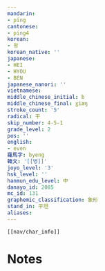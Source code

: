 ```yaml
---
mandarin:
- píng
cantonese:
- ping4
korean:
- 평
korean_native: ''
japanese:
- HEI
- HYOU
- BEN
japanese_nanori: ''
vietnamese:
middle_chinese_initial: b
middle_chinese_final: ɣiæŋ
stroke_count: '5'
radical: 干
skip_number: 4-5-1
grade_level: 2
pos: ''
english:
- even
羅馬字: byeng
韓文: '[[병]]'
joyo_level: '3'
hsk_level: ''
hanmun_edu_level: 中
danayo_id: 2085
mc_id: 131
graphemic_classification: 象形
stand_in: 平坦
aliases:
---
```

```meta-bind-embed
[[nav/char_info]]
```

# Notes
